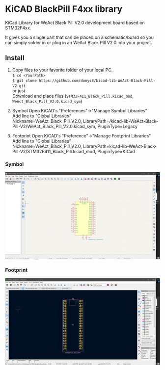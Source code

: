 # KiCAD BlackPill F4xx library

KiCad Library for WeAct Black Pill V2.0 development board based on STM32F4xx.  

It gives you a single part that can be placed on a schematic/board so you can simply solder in or plug in an WeAct Black Pill V2.0 into your project.

## Install
1. Copy files to your favorite folder of your local PC.  
  `$ cd <YourPath>`  
  `$ git clone https://github.com/donys8/kicad-lib-WeAct-Black-Pill-V2.git`  
  or just  
  Download and place files (`STM32F411_Black_Pill.kicad_mod`, `WeAct_Black_Pill_V2.0.kicad_sym`)  
2. Symbol
  Open KiCAD's "Preferences"->"Manage Symbol Libraries"  
  Add line to "Global Libraries"  
  Nickname=WeAct_Black_Pill_V2.0, LibraryPath=<PathToYourFolder>/kicad-lib-WeAct-Black-Pill-V2/WeAct_Black_Pill_V2.0.kicad_sym, PluginType=Legacy

3. Footprint
  Open KiCAD's "Preference"->"Manage Footprint Libraries"  
  Add line to "Global Libraries"  
  Nickname=WeAct_Black_Pill_V2.0, LibraryPath=<PathToYourFolder>kicad-lib-WeAct-Black-Pill-V2/STM32F411_Black_Pill.kicad_mod, PluginType=KiCad

### Symbol
![](images/STM32F411_Blacx_Pill_Symbol.png)  

### Footprint
![](images/STM32F411_Blacx_Pill_Footprint.png)  

